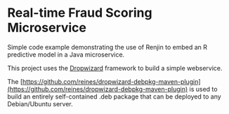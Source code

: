 
# Real-time Fraud Scoring Microservice

Simple code example demonstrating the use of Renjin to embed an R predictive
model in a Java microservice. 

This project uses the [Dropwizard](http://www.dropwizard.io/1.0.0/docs/)
framework to build a simple webservice.

The [https://github.com/reines/dropwizard-debpkg-maven-plugin](https://github.com/reines/dropwizard-debpkg-maven-plugin)
is used to build an entirely self-contained .deb package that can be deployed 
to any Debian/Ubuntu server.




